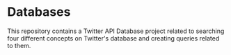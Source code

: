 # Databases
This repository contains a Twitter API Database project related to searching four different concepts on Twitter's database and creating queries related to them. 
